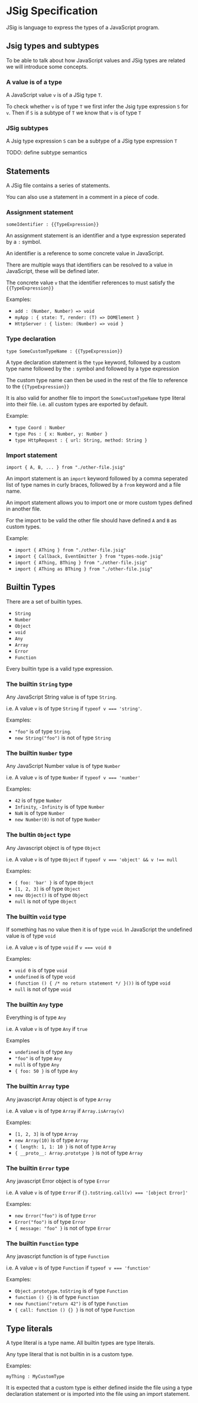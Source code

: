 # JSig Specification

JSig is language to express the types of a JavaScript program.

## Jsig types and subtypes

To be able to talk about how JavaScript values and JSig types
    are related we will introduce some concepts.

### A value is of a type

A JavaScript value `v` is of a JSig type `T`.

To check whether `v` is of type `T` we first infer the
    Jsig type expression `S` for `v`. Then if `S` is a subtype
    of `T` we know that `v` is of type `T`

### JSig subtypes

A Jsig type expression `S` can be a subtype of a JSig type
    expression `T`

TODO: define subtype semantics

## Statements

A JSig file contains a series of statements.

You can also use a statement in a comment in a piece of code.

### Assignment statement

```jsig
someIdentifier : {{TypeExpression}}
```

An assignment statement is an identifier and a type expression
    seperated by a `:` symbol.

An identifier is a reference to some concrete value in JavaScript.

There are multiple ways that identifiers can be resolved to
    a value in JavaScript, these will be defined later.

The concrete value `v` that the identifier references to must
    satisfy the `{{TypeExpression}}`

Examples:

 - `add : (Number, Number) => void`
 - `myApp : { state: T, render: (T) => DOMElement }`
 - `HttpServer : { listen: (Number) => void }`

### Type declaration

```jsig
type SomeCustomTypeName : {{TypeExpression}}
```

A type declaration statement is the `type` keyword, followed
    by a custom type name followed by the `:` symbol and 
    followed by a type expression

The custom type name can then be used in the rest of the file
    to reference to the `{{TypeExpression}}`

It is also valid for another file to import the 
    `SomeCustomTypeName` type literal into their file. i.e. all
    custom types are exported by default.

Example:

 - `type Coord : Number`
 - `type Pos : { x: Number, y: Number }`
 - `type HttpRequest : { url: String, method: String }`

### Import statement

```jsig
import { A, B, ... } from "./other-file.jsig"
```

An import statement is an `import` keyword followed by a comma
    seperated list of type names in curly braces, followed by
    a `from` keyword and a file name.

An import statement allows you to import one or more custom
    types defined in another file.

For the import to be valid the other file should have defined
    `A` and `B` as custom types.

Example:

 - `import { AThing } from "./other-file.jsig"`
 - `import { Callback, EventEmitter } from "types-node.jsig"`
 - `import { AThing, BThing } from "./other-file.jsig"`
 - `import { AThing as BThing } from "./other-file.jsig"`

## Builtin Types

There are a set of builtin types.

 - `String`
 - `Number`
 - `Object`
 - `void`
 - `Any`
 - `Array`
 - `Error`
 - `Function`

Every builtin type is a valid type expression.

### The builtin `String` type

Any JavaScript String value is of type `String`.

i.e. A value `v` is of type `String` if `typeof v === 'string'`.

Examples:

 - `"foo"` is of type `String`. 
 - `new String("foo")` is not of type `String`

### The builtin `Number` type

Any JavaScript Number value is of type `Number`

i.e. A value `v` is of type `Number` if `typeof v === 'number'`

Examples:

 - `42` is of type `Number`
 - `Infinity`, `-Infinity` is of type `Number`
 - `NaN` is of type `Number`
 - `new Number(0)` is not of type `Number`

### The bultin `Object` type

Any Javascript object is of type `Object`

i.e. A value `v` is of type `Object` if
    `typeof v === 'object' && v !== null`

Examples:

 - `{ foo: 'bar' }` is of type `Object`
 - `[1, 2, 3]` is of type `Object`
 - `new Object()` is of type `Object`
 - `null` is not of type `Object`

### The builtin `void` type

If something has no value then it is of type `void`.
In JavaScript the undefined value is of type `void`

i.e. A value `v` is of type `void` if `v === void 0`

Examples:

 - `void 0` is of type `void`
 - `undefined` is of type `void`
 - `(function () { /* no return statement */ }())` is of type `void`
 - `null` is not of type `void`

### The builtin `Any` type

Everything is of type `Any`

i.e. A value `v` is of type `Any` if `true`

Examples

 - `undefined` is of type `Any`
 - `"foo"` is of type `Any`
 - `null` is of type `Any`
 - `{ foo: 50 }` is of type `Any`

### The builtin `Array` type

Any javascript Array object is of type `Array`

i.e. A value `v` is of type `Array` if `Array.isArray(v)`

Examples:

 - `[1, 2, 3]` is of type `Array`
 - `new Array(10)` is of type `Array`
 - `{ length: 1, 1: 10 }` is not of type `Array`
 - `{ __proto__: Array.prototype }` is not of type `Array`

### The builtin `Error` type

Any javascript Error object is of type `Error`

i.e. A value `v` is of type `Error` if
    `{}.toString.call(v) === '[object Error]'`

Examples:

 - `new Error("foo")` is of type `Error`
 - `Error("foo")` is of type `Error`
 - `{ message: "foo" }` is not of type `Error`

### The builtin `Function` type

Any javascript function is of type `Function`

i.e. A value `v` is of type `Function` if `typeof v === 'function'`

Examples:

 - `Object.prototype.toString` is of type `Function`
 - `function () {}` is of type `Function`
 - `new Function("return 42")` is of type `Function`
 - `{ call: function () {} }` is not of type `Function`

## Type literals

A type literal is a type name. All builtin types are type
    literals.

Any type literal that is not builtin in is a custom type.

Examples:

```jsig
myThing : MyCustomType
```

It is expected that a custom type is either defined inside the
    file using a type declaration statement or is imported
    into the file using an import statement.
